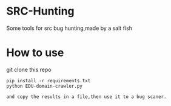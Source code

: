 # SRC-Hunting
Some tools for src bug hunting,made by a salt fish
# How to use
git clone this repo
```
pip install -r requirements.txt
python EDU-domain-crawler.py

and copy the results in a file,then use it to a bug scaner.
